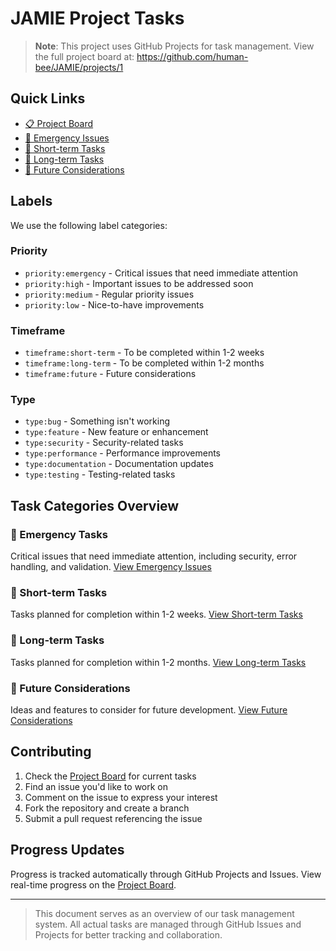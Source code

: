 # JAMIE Project Tasks

> **Note**: This project uses GitHub Projects for task management. View the full project board at:
> https://github.com/human-bee/JAMIE/projects/1

## Quick Links

- [📋 Project Board](https://github.com/human-bee/JAMIE/projects/1)
- [🚨 Emergency Issues](https://github.com/human-bee/JAMIE/issues?q=is%3Aopen+is%3Aissue+label%3Apriority%3Aemergency)
- [🏃 Short-term Tasks](https://github.com/human-bee/JAMIE/issues?q=is%3Aopen+is%3Aissue+label%3Atimeframe%3Ashort-term)
- [📅 Long-term Tasks](https://github.com/human-bee/JAMIE/issues?q=is%3Aopen+is%3Aissue+label%3Atimeframe%3Along-term)
- [💭 Future Considerations](https://github.com/human-bee/JAMIE/issues?q=is%3Aopen+is%3Aissue+label%3Atype%3Afuture-consideration)

## Labels

We use the following label categories:

### Priority
- `priority:emergency` - Critical issues that need immediate attention
- `priority:high` - Important issues to be addressed soon
- `priority:medium` - Regular priority issues
- `priority:low` - Nice-to-have improvements

### Timeframe
- `timeframe:short-term` - To be completed within 1-2 weeks
- `timeframe:long-term` - To be completed within 1-2 months
- `timeframe:future` - Future considerations

### Type
- `type:bug` - Something isn't working
- `type:feature` - New feature or enhancement
- `type:security` - Security-related tasks
- `type:performance` - Performance improvements
- `type:documentation` - Documentation updates
- `type:testing` - Testing-related tasks

## Task Categories Overview

### 🚨 Emergency Tasks
Critical issues that need immediate attention, including security, error handling, and validation.
[View Emergency Issues](https://github.com/human-bee/JAMIE/issues?q=is%3Aopen+is%3Aissue+label%3Apriority%3Aemergency)

### 🏃 Short-term Tasks
Tasks planned for completion within 1-2 weeks.
[View Short-term Tasks](https://github.com/human-bee/JAMIE/issues?q=is%3Aopen+is%3Aissue+label%3Atimeframe%3Ashort-term)

### 📅 Long-term Tasks
Tasks planned for completion within 1-2 months.
[View Long-term Tasks](https://github.com/human-bee/JAMIE/issues?q=is%3Aopen+is%3Aissue+label%3Atimeframe%3Along-term)

### 💭 Future Considerations
Ideas and features to consider for future development.
[View Future Considerations](https://github.com/human-bee/JAMIE/issues?q=is%3Aopen+is%3Aissue+label%3Atype%3Afuture-consideration)

## Contributing

1. Check the [Project Board](https://github.com/human-bee/JAMIE/projects/1) for current tasks
2. Find an issue you'd like to work on
3. Comment on the issue to express your interest
4. Fork the repository and create a branch
5. Submit a pull request referencing the issue

## Progress Updates

Progress is tracked automatically through GitHub Projects and Issues. View real-time progress on the [Project Board](https://github.com/human-bee/JAMIE/projects/1).

---

> This document serves as an overview of our task management system. All actual tasks are managed through GitHub Issues and Projects for better tracking and collaboration. 